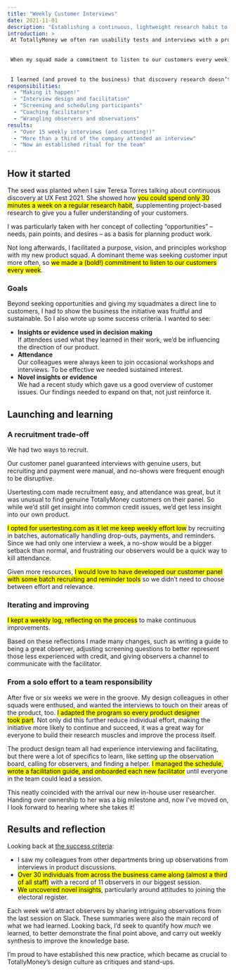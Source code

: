 ```yaml
---
title: "Weekly Customer Interviews"
date: 2021-11-01
description: "Establishing a continuous, lightweight research habit to broaden our customer knowledge"
introduction: >
 At TotallyMoney we often ran usability tests and interviews with a project focus, but rarely conducted broader research to learn more about our customers and find new opportunities.
 
 
 When my squad made a commitment to listen to our customers every week, I built a habit of regular customer interviews, then developed it into a shared product design practice.
 
 
 I learned (and proved to the business) that discovery research doesn’t have to be big, time consuming, and occasional.
responsibilities:
  - "Making it happen!"
  - "Interview design and facilitation"
  - "Screening and scheduling participants"
  - "Coaching facilitators"
  - "Wrangling observers and observations"
results:
  - "Over 15 weekly interviews (and counting!)"
  - "More than a third of the company attended an interview"
  - "Now an established ritual for the team"
---
```


## How it started

The seed was planted when I saw Teresa Torres talking about continuous discovery at UX Fest 2021. She showed how <mark>you could spend only 30 minutes a week on a regular research habit</mark>, supplementing project-based research to give you a fuller understanding of your customers.

I was particularly taken with her concept of collecting “opportunities” – needs, pain points, and desires – as a basis for planning product work.

Not long afterwards, I facilitated a purpose, vision, and principles workshop with my new product squad. A dominant theme was seeking customer input more often, so <mark>we made a (bold!) commitment to listen to our customers every week</mark>.

### Goals

Beyond seeking opportunities and giving my squadmates a direct line to customers, I had to show the business the initiative was fruitful and sustainable. So I also wrote up some success criteria. I wanted to see:

- **Insights or evidence used in decision making**\
If attendees used what they learned in their work, we’d be influencing the direction of our product.
- **Attendance**\
Our colleagues were always keen to join occasional workshops and interviews. To be effective we needed sustained interest.
- **Novel insights or evidence**\
We had a recent study which gave us a good overview of customer issues. Our findings needed to expand on that, not just reinforce it.

## Launching and learning

### A recruitment trade-off

We had two ways to recruit.

Our customer panel guaranteed interviews with genuine users, but recruiting and payment were manual, and no-shows were frequent enough to be disruptive.

Usertesting.com made recruitment easy, and attendance was great, but it was unusual to find genuine TotallyMoney customers on their panel. So while we’d still get insight into common credit issues, we’d get less insight into our own product.

<mark>I opted for usertesting.com as it let me keep weekly effort low</mark> by recruiting in batches, automatically handling drop-outs, payments, and reminders. Since we had only one interview a week, a no-show would be a bigger setback than normal, and frustrating our observers would be a quick way to kill attendance.

Given more resources, <mark>I would love to have developed our customer panel with some batch recruiting and reminder tools</mark>  so we didn’t need to choose between effort and relevance.

### Iterating and improving

<mark>I kept a weekly log, reflecting on the process</mark> to make continuous improvements.

Based on these reflections I made many changes, such as writing a guide to being a great observer, adjusting screening questions to better represent those less experienced with credit, and giving observers a channel to communicate with the facilitator.

### From a solo effort to a team responsibility

After five or six weeks we were in the groove. My design colleagues in other squads were enthused, and wanted the interviews to touch on their areas of the product, too. <mark>I adapted the program so every product designer took part</mark>.  Not only did this further reduce individual effort, making the initiative more likely to continue and succeed, it was a great way for everyone to build their research muscles and improve the process itself.

The product design team all had experience interviewing and facilitating, but there were a lot of specifics to learn, like setting up the observation board, calling for observers, and finding a helper. <mark>I managed the schedule, wrote a facilitation guide, and onboarded each new facilitator</mark> until everyone in the team could lead a session.

This neatly coincided with the arrival our new in-house user researcher. Handing over ownership to her was a big milestone and, now I've moved on, I look forward to hearing where she takes it!

## Results and reflection

Looking back at [the success criteria](#goals):

- I saw my colleagues from other departments bring up observations from interviews in product discussions.
- <mark>Over 30 individuals from across the business came along (almost a third of all staff)</mark> with a record of 11 observers in our biggest session.
- <mark>We uncovered novel insights</mark>, particularly around attitudes to joining the electoral register.

Each week we’d attract observers by sharing intriguing observations from the last session on Slack. These summaries were also the main record of what we had learned. Looking back, I’d seek to quantify how *much* we learned, to better demonstrate the final point above, and carry out weekly synthesis to improve the knowledge base.

I’m proud to have established this new practice, which became as crucial to TotallyMoney’s design culture as critiques and stand-ups.